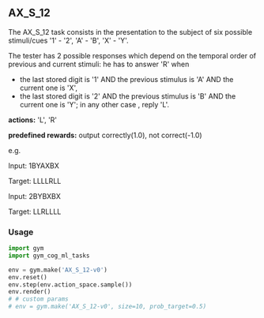 ## AX_S_12
The AX_S_12 task consists in the presentation to the subject of six possible stimuli/cues '1' - '2', 'A' - 'B', 'X' - 'Y'.

The tester has 2 possible responses which depend on the temporal order of previous and current stimuli:
he has to answer 'R' when
* the last stored digit is '1' AND the previous stimulus is 'A' AND the current one is 'X',
* the last stored digit is '2' AND the previous stimulus is 'B' AND the current one is 'Y';
in any other case , reply 'L'.

**actions:**  'L', 'R'

**predefined rewards:** output correctly(1.0), not correct(-1.0)

e.g.

Input: 1BYAXBX

Target: LLLLRLL

Input: 2BYBXBX

Target: LLRLLLL

### Usage
```python
import gym
import gym_cog_ml_tasks

env = gym.make('AX_S_12-v0')
env.reset()
env.step(env.action_space.sample())
env.render()
# # custom params
# env = gym.make('AX_S_12-v0', size=10, prob_target=0.5)
```